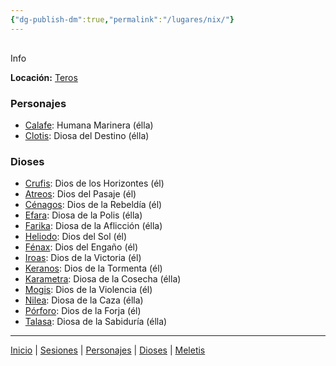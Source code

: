 ```yaml
---
{"dg-publish-dm":true,"permalink":"/lugares/nix/"}
---
```


<p><span><div data-callout-metadata="" data-callout-fold="" data-callout="info" class="callout node-insert-event"><div class="callout-title" dir="auto"><div class="callout-icon"><svg width="16" height="16"></svg></div><div class="callout-title-inner">Info</div></div><div class="callout-content">
<p dir="auto"><strong>Locación:</strong> <a data-tooltip-position="top" aria-label="Lugares/Teros.md" data-href="Lugares/Teros.md" href="Lugares/Teros.md" class="internal-link" target="_blank" rel="noopener nofollow">Teros</a></p>
</div></div></span></p><h3><span>Personajes</span></h3><p><ul class="dataview dataview-ul dataview-result-list-root-ul"><li class="dataview-result-list-li"><span><a data-tooltip-position="top" aria-label="Personajes/Calafe.md" data-href="Personajes/Calafe.md" href="Personajes/Calafe.md" class="internal-link" target="_blank" rel="noopener nofollow">Calafe</a>: Humana Marinera (élla)</span></li><li class="dataview-result-list-li"><span><a data-tooltip-position="top" aria-label="Personajes/Clotis.md" data-href="Personajes/Clotis.md" href="Personajes/Clotis.md" class="internal-link" target="_blank" rel="noopener nofollow">Clotis</a>: Diosa del Destino (élla)</span></li></ul></p><h3><span>Dioses</span></h3><p><ul class="dataview dataview-ul dataview-result-list-root-ul"><li class="dataview-result-list-li"><span><a data-tooltip-position="top" aria-label="Dioses/Crufis.md" data-href="Dioses/Crufis.md" href="Dioses/Crufis.md" class="internal-link" target="_blank" rel="noopener nofollow">Crufis</a>: Dios de los Horizontes (él)</span></li><li class="dataview-result-list-li"><span><a data-tooltip-position="top" aria-label="Dioses/Atreos.md" data-href="Dioses/Atreos.md" href="Dioses/Atreos.md" class="internal-link" target="_blank" rel="noopener nofollow">Atreos</a>: Dios del Pasaje (él)</span></li><li class="dataview-result-list-li"><span><a data-tooltip-position="top" aria-label="Dioses/Cénagos.md" data-href="Dioses/Cénagos.md" href="Dioses/Cénagos.md" class="internal-link" target="_blank" rel="noopener nofollow">Cénagos</a>: Dios de la Rebeldía (él)</span></li><li class="dataview-result-list-li"><span><a data-tooltip-position="top" aria-label="Dioses/Efara.md" data-href="Dioses/Efara.md" href="Dioses/Efara.md" class="internal-link" target="_blank" rel="noopener nofollow">Efara</a>: Diosa de la Polis (élla)</span></li><li class="dataview-result-list-li"><span><a data-tooltip-position="top" aria-label="Dioses/Farika.md" data-href="Dioses/Farika.md" href="Dioses/Farika.md" class="internal-link" target="_blank" rel="noopener nofollow">Farika</a>: Diosa de la Aflicción (élla)</span></li><li class="dataview-result-list-li"><span><a data-tooltip-position="top" aria-label="Dioses/Heliodo.md" data-href="Dioses/Heliodo.md" href="Dioses/Heliodo.md" class="internal-link" target="_blank" rel="noopener nofollow">Heliodo</a>: Dios del Sol (él)</span></li><li class="dataview-result-list-li"><span><a data-tooltip-position="top" aria-label="Dioses/Fénax.md" data-href="Dioses/Fénax.md" href="Dioses/Fénax.md" class="internal-link" target="_blank" rel="noopener nofollow">Fénax</a>: Dios del Engaño (él)</span></li><li class="dataview-result-list-li"><span><a data-tooltip-position="top" aria-label="Dioses/Iroas.md" data-href="Dioses/Iroas.md" href="Dioses/Iroas.md" class="internal-link" target="_blank" rel="noopener nofollow">Iroas</a>: Dios de la Victoria (él)</span></li><li class="dataview-result-list-li"><span><a data-tooltip-position="top" aria-label="Dioses/Keranos.md" data-href="Dioses/Keranos.md" href="Dioses/Keranos.md" class="internal-link" target="_blank" rel="noopener nofollow">Keranos</a>: Dios de la Tormenta (él)</span></li><li class="dataview-result-list-li"><span><a data-tooltip-position="top" aria-label="Dioses/Karametra.md" data-href="Dioses/Karametra.md" href="Dioses/Karametra.md" class="internal-link" target="_blank" rel="noopener nofollow">Karametra</a>: Diosa de la Cosecha (élla)</span></li><li class="dataview-result-list-li"><span><a data-tooltip-position="top" aria-label="Dioses/Mogis.md" data-href="Dioses/Mogis.md" href="Dioses/Mogis.md" class="internal-link" target="_blank" rel="noopener nofollow">Mogis</a>: Dios de la Violencia (él)</span></li><li class="dataview-result-list-li"><span><a data-tooltip-position="top" aria-label="Dioses/Nilea.md" data-href="Dioses/Nilea.md" href="Dioses/Nilea.md" class="internal-link" target="_blank" rel="noopener nofollow">Nilea</a>: Diosa de la Caza (élla)</span></li><li class="dataview-result-list-li"><span><a data-tooltip-position="top" aria-label="Dioses/Pórforo.md" data-href="Dioses/Pórforo.md" href="Dioses/Pórforo.md" class="internal-link" target="_blank" rel="noopener nofollow">Pórforo</a>: Dios de la Forja (él)</span></li><li class="dataview-result-list-li"><span><a data-tooltip-position="top" aria-label="Dioses/Talasa.md" data-href="Dioses/Talasa.md" href="Dioses/Talasa.md" class="internal-link" target="_blank" rel="noopener nofollow">Talasa</a>: Diosa de la Sabiduría (élla)</span></li></ul></p><p><span><hr></span></p><span><span><a data-tooltip-position="top" aria-label="Almanaque/Inicio" data-href="Almanaque/Inicio" href="Almanaque/Inicio" class="internal-link" target="_blank" rel="noopener nofollow">Inicio</a> | <a data-tooltip-position="top" aria-label="Almanaque/Sesiones" data-href="Almanaque/Sesiones" href="Almanaque/Sesiones" class="internal-link" target="_blank" rel="noopener nofollow">Sesiones</a> | <a data-tooltip-position="top" aria-label="Almanaque/Personajes" data-href="Almanaque/Personajes" href="Almanaque/Personajes" class="internal-link" target="_blank" rel="noopener nofollow">Personajes</a> | <a data-tooltip-position="top" aria-label="Almanaque/Dioses" data-href="Almanaque/Dioses" href="Almanaque/Dioses" class="internal-link" target="_blank" rel="noopener nofollow">Dioses</a> | <a data-tooltip-position="top" aria-label="Lugares/Meletis" data-href="Lugares/Meletis" href="Lugares/Meletis" class="internal-link" target="_blank" rel="noopener nofollow">Meletis</a> </span></span>